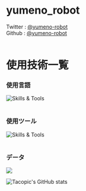 

# yumeno_robot
Twitter : [@yumeno-robot](https://twitter.com/yumeno_robot)  
Github : [@yumeno-robot](https://github.com/yumeno-robot)
<br /><br />
    


# 使用技術一覧
<table>

### 使用言語
![Skills & Tools](https://skillicons.dev/icons?i=arduino,c,cpp,cs,py,html,css,js,raspberrypi)
 <br /><br />

### 使用ツール
![Skills & Tools](https://skillicons.dev/icons?i=vscode,unity,github,discord,git,ai,twitter,gmail)
 <br /><br />


### データ
![](https://github-readme-stats.vercel.app/api/top-langs?username=yumeno-robot&show_icons=true&locale=en&layout=compact)

![Tacopic's GitHub stats](https://github-readme-stats.vercel.app/api?username=yumeno-robot&show_icons=true&theme=vue-dark)   
</table>
 
